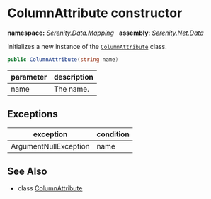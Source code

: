 # ColumnAttribute constructor
**namespace:** *[Serenity.Data.Mapping](../../README.md#serenity.data.mapping-namespace)*   **assembly**: *[Serenity.Net.Data](../../README.md)*

Initializes a new instance of the [`ColumnAttribute`](../ColumnAttribute.md) class.

```csharp
public ColumnAttribute(string name)
```

| parameter | description |
| --- | --- |
| name | The name. |

## Exceptions

| exception | condition |
| --- | --- |
| ArgumentNullException | name |

## See Also

* class [ColumnAttribute](../ColumnAttribute.md)